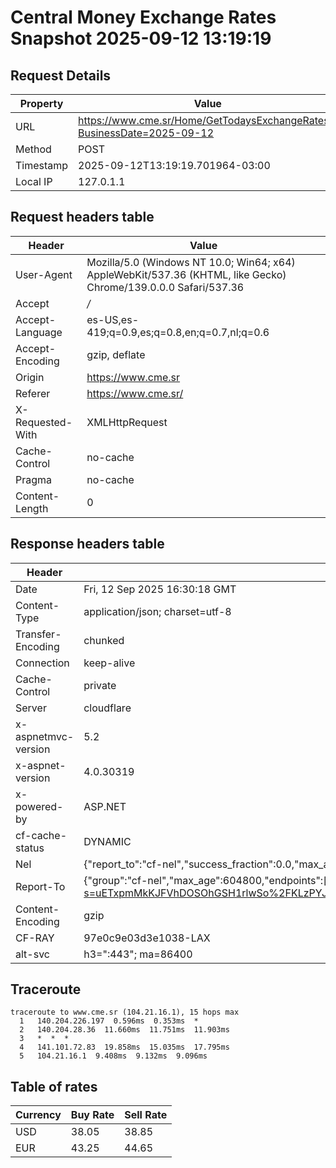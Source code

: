# Central Money Exchange Rates Snapshot 2025-09-12 13:19:19
## Request Details

| Property | Value |
|----------|-------|
| URL | https://www.cme.sr/Home/GetTodaysExchangeRates/?BusinessDate=2025-09-12 |
| Method | POST |
| Timestamp | 2025-09-12T13:19:19.701964-03:00 |
| Local IP | 127.0.1.1 |
    
## Request headers table

| Header | Value |
|--------|-------|
| User-Agent | Mozilla/5.0 (Windows NT 10.0; Win64; x64) AppleWebKit/537.36 (KHTML, like Gecko) Chrome/139.0.0.0 Safari/537.36 |
| Accept | */* |
| Accept-Language | es-US,es-419;q=0.9,es;q=0.8,en;q=0.7,nl;q=0.6 |
| Accept-Encoding | gzip, deflate |
| Origin | https://www.cme.sr |
| Referer | https://www.cme.sr/ |
| X-Requested-With | XMLHttpRequest |
| Cache-Control | no-cache |
| Pragma | no-cache |
| Content-Length | 0 |

    
## Response headers table
| Header | Value |
|--------|-------|
| Date | Fri, 12 Sep 2025 16:30:18 GMT |
| Content-Type | application/json; charset=utf-8 |
| Transfer-Encoding | chunked |
| Connection | keep-alive |
| Cache-Control | private |
| Server | cloudflare |
| x-aspnetmvc-version | 5.2 |
| x-aspnet-version | 4.0.30319 |
| x-powered-by | ASP.NET |
| cf-cache-status | DYNAMIC |
| Nel | {"report_to":"cf-nel","success_fraction":0.0,"max_age":604800} |
| Report-To | {"group":"cf-nel","max_age":604800,"endpoints":[{"url":"https://a.nel.cloudflare.com/report/v4?s=uETxpmMkKJFVhDOSOhGSH1rlwSo%2FKLzPYJi%2FsdyGRp614Tt03qGLaFv4ClnO753KjgNrTlG2X6RISXZeQhNwudJ9zzsLPqObHlY%3D"}]} |
| Content-Encoding | gzip |
| CF-RAY | 97e0c9e03d3e1038-LAX |
| alt-svc | h3=":443"; ma=86400 |

## Traceroute 

```
traceroute to www.cme.sr (104.21.16.1), 15 hops max
  1   140.204.226.197  0.596ms  0.353ms  * 
  2   140.204.28.36  11.660ms  11.751ms  11.903ms 
  3   *  *  * 
  4   141.101.72.83  19.858ms  15.035ms  17.795ms 
  5   104.21.16.1  9.408ms  9.132ms  9.096ms 

```


## Table of rates

| Currency | Buy Rate | Sell Rate |
|----------|----------|-----------|
| USD | 38.05 | 38.85 |
| EUR | 43.25 | 44.65 |
